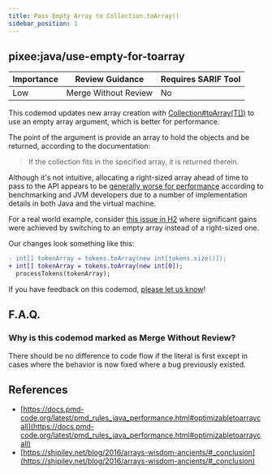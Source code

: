 ```yaml
---
title: Pass Empty Array to Collection.toArray()
sidebar_position: 1
---
```


## pixee:java/use-empty-for-toarray

| Importance | Review Guidance      | Requires SARIF Tool |
|------------|----------------------|---------------------|
| Low        | Merge Without Review | No                  |

This codemod updates new array creation with [Collection#toArray(T[])](https://docs.oracle.com/javase/8/docs/api/java/util/Collection.html#toArray-T:A-) to use an empty array argument, which is better for performance.

The point of the argument is provide an array to hold the objects and be returned, according to the documentation:

> If the collection fits in the specified array, it is returned therein.

Although it's not intuitive, allocating a right-sized array ahead of time to pass to the API appears to be [generally worse for performance](https://shipilev.net/blog/2016/arrays-wisdom-ancients/#_conclusion) according to benchmarking and JVM developers due to a number of implementation details in both Java and the virtual machine.   
 
For a real world example, consider [this issue in H2](https://github.com/h2database/h2database/issues/311) where significant gains were achieved by switching to an empty array instead of a right-sized one.

Our changes look something like this:

```diff
- int[] tokenArray = tokens.toArray(new int[tokens.size()]);
+ int[] tokenArray = tokens.toArray(new int[0]);
  processTokens(tokenArray);
```

If you have feedback on this codemod, [please let us know](mailto:feedback@pixee.ai)!

## F.A.Q.

### Why is this codemod marked as Merge Without Review?

There should be no difference to code flow if the literal is first except in cases where the behavior is now fixed where a bug previously existed.

## References
* [https://docs.pmd-code.org/latest/pmd_rules_java_performance.html#optimizabletoarraycall](https://docs.pmd-code.org/latest/pmd_rules_java_performance.html#optimizabletoarraycall)
* [https://shipilev.net/blog/2016/arrays-wisdom-ancients/#_conclusion](https://shipilev.net/blog/2016/arrays-wisdom-ancients/#_conclusion)
